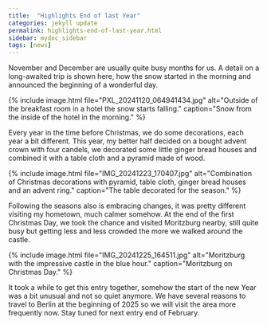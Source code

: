 ```yaml
---
title:  "Highlights End of last Year"
categories: jekyll update
permalink: highlights-end-of-last-year.html
sidebar: mydoc_sidebar
tags: [news]
---
```


November and December are usually quite busy months for us. A detail on a long-awaited trip is shown here, how the snow started in the morning and announced the beginning of a wonderful day.

{% include image.html file="PXL_20241120_064941434.jpg" alt="Outside of the breakfast room in a hotel the snow starts falling." caption="Snow from the inside of the hotel in the morning." %}

Every year in the time before Christmas, we do some decorations, each year a bit different. This year, my better half decided on a bought advent crown with four candels, we decorated some little ginger bread houses and combined it with a table cloth and a pyramid made of wood.

{% include image.html file="IMG_20241223_170407.jpg" alt="Combination of Christmas decorations with pyramid, table cloth, ginger bread houses and an advent ring." caption="The table decorated for the season." %}

Following the seasons also is embracing changes, it was pretty different visiting my hometown, much calmer somehow. At the end of the first Christmas Day, we took the chance and visited Moritzburg nearby, still quite busy but getting less and less crowded the more we walked around the castle.

{% include image.html file="IMG_20241225_164511.jpg" alt="Moritzburg with the impressive castle in the blue hour." caption="Moritzburg on Christmas Day." %}

It took a while to get this entry together, somehow the start of the new Year was a bit unusual and not so quiet anymore. We have several reasons to travel to Berlin at the beginning of 2025 so we will visit the area more frequently now. Stay tuned for next entry end of February.
